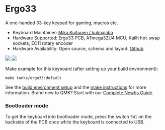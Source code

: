 # Ergo33

A one-handed 33-key keypad for gaming, macros etc.

* Keyboard Maintainer: [Mika Kuitunen / kulmajaba](https://github.com/kulmajaba)
* Hardware Supported: Ergo33 PCB, ATmega32U4 MCU, Kailh hot-swap sockets, EC11 rotary encoder
* Hardware Availability: Open source, schema and layout: [Github](https://github.com/kulmajaba/tunks-keyboard)

![](https://i.imgur.com/G5nAspYl.jpg)
![](https://i.imgur.com/snLIZrEl.jpg)

Make example for this keyboard (after setting up your build environment):

    make tunks/ergo33:default

See the [build environment setup](https://docs.qmk.fm/#/getting_started_build_tools) and the [make instructions](https://docs.qmk.fm/#/getting_started_make_guide) for more information. Brand new to QMK? Start with our [Complete Newbs Guide](https://docs.qmk.fm/#/newbs).

### Bootloader mode

To get the keyboard into bootloader mode, press the switch `SW1` on the backside of the PCB once while the keyboard is connected to USB.
